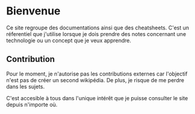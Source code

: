 # Bienvenue

Ce site regroupe des documentations ainsi que des cheatsheets. C'est un réferentiel que j'utilise lorsque je dois prendre
des notes concernant une technologie ou un concept que je veux apprendre.

## Contribution

Pour le moment, je n'autorise pas les contributions externes car l'objectif n'est pas de créer un second wikipédia.
De plus, je risque de me perdre dans les sujets.

C'est accesible à tous dans l'unique intérêt que je puisse consulter le site depuis n'importe où.
